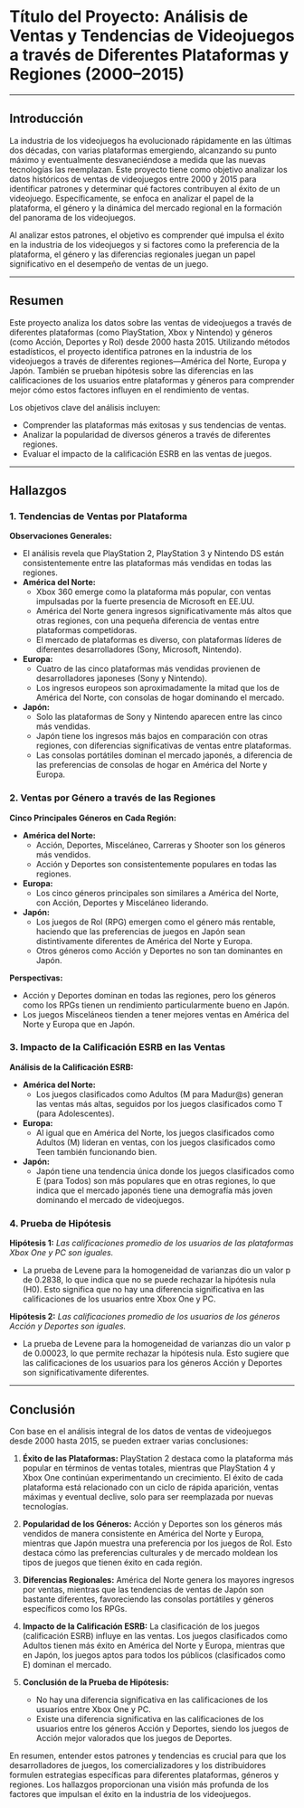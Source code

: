# **Título del Proyecto:** **Análisis de Ventas y Tendencias de Videojuegos a través de Diferentes Plataformas y Regiones (2000–2015)**

---

## **Introducción**

La industria de los videojuegos ha evolucionado rápidamente en las últimas dos décadas, con varias plataformas emergiendo, alcanzando su punto máximo y eventualmente desvaneciéndose a medida que las nuevas tecnologías las reemplazan. Este proyecto tiene como objetivo analizar los datos históricos de ventas de videojuegos entre 2000 y 2015 para identificar patrones y determinar qué factores contribuyen al éxito de un videojuego. Específicamente, se enfoca en analizar el papel de la plataforma, el género y la dinámica del mercado regional en la formación del panorama de los videojuegos.

Al analizar estos patrones, el objetivo es comprender qué impulsa el éxito en la industria de los videojuegos y si factores como la preferencia de la plataforma, el género y las diferencias regionales juegan un papel significativo en el desempeño de ventas de un juego.

---

## **Resumen**

Este proyecto analiza los datos sobre las ventas de videojuegos a través de diferentes plataformas (como PlayStation, Xbox y Nintendo) y géneros (como Acción, Deportes y Rol) desde 2000 hasta 2015. Utilizando métodos estadísticos, el proyecto identifica patrones en la industria de los videojuegos a través de diferentes regiones—América del Norte, Europa y Japón. También se prueban hipótesis sobre las diferencias en las calificaciones de los usuarios entre plataformas y géneros para comprender mejor cómo estos factores influyen en el rendimiento de ventas.

Los objetivos clave del análisis incluyen:
- Comprender las plataformas más exitosas y sus tendencias de ventas.
- Analizar la popularidad de diversos géneros a través de diferentes regiones.
- Evaluar el impacto de la calificación ESRB en las ventas de juegos.

---

## **Hallazgos**

### **1. Tendencias de Ventas por Plataforma**

**Observaciones Generales:**
- El análisis revela que PlayStation 2, PlayStation 3 y Nintendo DS están consistentemente entre las plataformas más vendidas en todas las regiones.
- **América del Norte:**
  - Xbox 360 emerge como la plataforma más popular, con ventas impulsadas por la fuerte presencia de Microsoft en EE.UU.
  - América del Norte genera ingresos significativamente más altos que otras regiones, con una pequeña diferencia de ventas entre plataformas competidoras.
  - El mercado de plataformas es diverso, con plataformas líderes de diferentes desarrolladores (Sony, Microsoft, Nintendo).
- **Europa:**
  - Cuatro de las cinco plataformas más vendidas provienen de desarrolladores japoneses (Sony y Nintendo).
  - Los ingresos europeos son aproximadamente la mitad que los de América del Norte, con consolas de hogar dominando el mercado.
- **Japón:**
  - Solo las plataformas de Sony y Nintendo aparecen entre las cinco más vendidas.
  - Japón tiene los ingresos más bajos en comparación con otras regiones, con diferencias significativas de ventas entre plataformas.
  - Las consolas portátiles dominan el mercado japonés, a diferencia de las preferencias de consolas de hogar en América del Norte y Europa.

### **2. Ventas por Género a través de las Regiones**

**Cinco Principales Géneros en Cada Región:**
- **América del Norte:**
  - Acción, Deportes, Misceláneo, Carreras y Shooter son los géneros más vendidos.
  - Acción y Deportes son consistentemente populares en todas las regiones.
- **Europa:**
  - Los cinco géneros principales son similares a América del Norte, con Acción, Deportes y Misceláneo liderando.
- **Japón:**
  - Los juegos de Rol (RPG) emergen como el género más rentable, haciendo que las preferencias de juegos en Japón sean distintivamente diferentes de América del Norte y Europa.
  - Otros géneros como Acción y Deportes no son tan dominantes en Japón.

**Perspectivas:**
- Acción y Deportes dominan en todas las regiones, pero los géneros como los RPGs tienen un rendimiento particularmente bueno en Japón.
- Los juegos Misceláneos tienden a tener mejores ventas en América del Norte y Europa que en Japón.
  
### **3. Impacto de la Calificación ESRB en las Ventas**

**Análisis de la Calificación ESRB:**
- **América del Norte:**
  - Los juegos clasificados como Adultos (M para Madur@s) generan las ventas más altas, seguidos por los juegos clasificados como T (para Adolescentes).
- **Europa:**
  - Al igual que en América del Norte, los juegos clasificados como Adultos (M) lideran en ventas, con los juegos clasificados como Teen también funcionando bien.
- **Japón:**
  - Japón tiene una tendencia única donde los juegos clasificados como E (para Todos) son más populares que en otras regiones, lo que indica que el mercado japonés tiene una demografía más joven dominando el mercado de videojuegos.

### **4. Prueba de Hipótesis**

**Hipótesis 1:** *Las calificaciones promedio de los usuarios de las plataformas Xbox One y PC son iguales.*
- La prueba de Levene para la homogeneidad de varianzas dio un valor p de 0.2838, lo que indica que no se puede rechazar la hipótesis nula (H0). Esto significa que no hay una diferencia significativa en las calificaciones de los usuarios entre Xbox One y PC.

**Hipótesis 2:** *Las calificaciones promedio de los usuarios de los géneros Acción y Deportes son iguales.*
- La prueba de Levene para la homogeneidad de varianzas dio un valor p de 0.00023, lo que permite rechazar la hipótesis nula. Esto sugiere que las calificaciones de los usuarios para los géneros Acción y Deportes son significativamente diferentes.

---

## **Conclusión**

Con base en el análisis integral de los datos de ventas de videojuegos desde 2000 hasta 2015, se pueden extraer varias conclusiones:

1. **Éxito de las Plataformas:** PlayStation 2 destaca como la plataforma más popular en términos de ventas totales, mientras que PlayStation 4 y Xbox One continúan experimentando un crecimiento. El éxito de cada plataforma está relacionado con un ciclo de rápida aparición, ventas máximas y eventual declive, solo para ser reemplazada por nuevas tecnologías.
  
2. **Popularidad de los Géneros:** Acción y Deportes son los géneros más vendidos de manera consistente en América del Norte y Europa, mientras que Japón muestra una preferencia por los juegos de Rol. Esto destaca cómo las preferencias culturales y de mercado moldean los tipos de juegos que tienen éxito en cada región.
  
3. **Diferencias Regionales:** América del Norte genera los mayores ingresos por ventas, mientras que las tendencias de ventas de Japón son bastante diferentes, favoreciendo las consolas portátiles y géneros específicos como los RPGs.

4. **Impacto de la Calificación ESRB:** La clasificación de los juegos (calificación ESRB) influye en las ventas. Los juegos clasificados como Adultos tienen más éxito en América del Norte y Europa, mientras que en Japón, los juegos aptos para todos los públicos (clasificados como E) dominan el mercado.

5. **Conclusión de la Prueba de Hipótesis:**
   - No hay una diferencia significativa en las calificaciones de los usuarios entre Xbox One y PC.
   - Existe una diferencia significativa en las calificaciones de los usuarios entre los géneros Acción y Deportes, siendo los juegos de Acción mejor valorados que los juegos de Deportes.

En resumen, entender estos patrones y tendencias es crucial para que los desarrolladores de juegos, los comercializadores y los distribuidores formulen estrategias específicas para diferentes plataformas, géneros y regiones. Los hallazgos proporcionan una visión más profunda de los factores que impulsan el éxito en la industria de los videojuegos.
